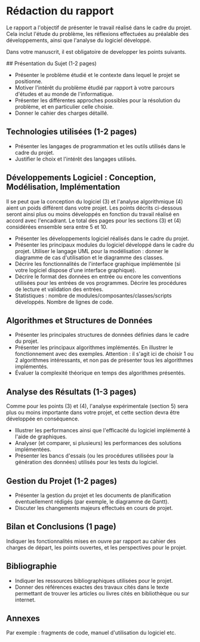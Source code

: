 # Rédaction du rapport

Le rapport a l'objectif de présenter le travail réalisé dans le cadre du projet. Cela inclut l'étude du problème, les réflexions effectuées au préalable des développements, ainsi que l'analyse du logiciel développé.

Dans votre manuscrit, il est obligatoire de developper les points suivants.

## Présentation du Sujet (1-2 pages)

- Présenter le problème étudié et le contexte dans lequel le projet se positionne.
- Motiver l'intérêt du problème étudié par rapport à votre parcours d'études et au monde de l'informatique.
- Présenter les différentes approches possibles pour la résolution du problème, et en particulier celle choisie.
- Donner le cahier des charges détaillé.

## Technologies utilisées (1-2 pages)

- Présenter les langages de programmation et les outils utilisés dans le cadre du projet.
- Justifier le choix et l'intérêt des langages utilisés.

## Développements Logiciel : Conception, Modélisation, Implémentation

Il se peut que la conception du logiciel (3) et l'analyse algorithmique (4) aient un poids différent dans votre projet. Les points décrits ci-dessous seront ainsi plus ou moins développés en fonction du travail réalisé en accord avec l'encadrant. Le total des pages pour les sections (3) et (4) considérées ensemble sera entre 5 et 10.

- Présenter les développements logiciel réalisés dans le cadre du projet.
- Présenter les principaux modules du logiciel développé dans le cadre du projet. Utiliser le langage UML pour la modélisation : donner le diagramme de cas d'utilisation et le diagramme des classes.
- Décrire les fonctionnalités de l'interface graphique implémentée (si votre logiciel dispose d'une interface graphique).
- Décrire le format des données en entrée ou encore les conventions utilisées pour les entrées de vos programmes. Décrire les procédures de lecture et validation des entrées.
- Statistiques : nombre de modules/composantes/classes/scripts développés. Nombre de lignes de code.

## Algorithmes et Structures de Données

- Présenter les principales structures de données définies dans le cadre du projet.
- Présenter les principaux algorithmes implémentés. En illustrer le fonctionnement avec des exemples. Attention : il s'agit ici de choisir 1 ou 2 algorithmes intéressants, et non pas de présenter tous les algorithmes implémentés.
- Évaluer la complexité théorique en temps des algorithmes présentés.

## Analyse des Résultats (1-3 pages)

Comme pour les points (3) et (4), l'analyse expérimentale (section 5) sera plus ou moins importante dans votre projet, et cette section devra être développée en conséquence.

- Illustrer les performances ainsi que l'efficacité du logiciel implémenté à l'aide de graphiques.
- Analyser (et comparer, si plusieurs) les performances des solutions implémentées.
- Présenter les bancs d'essais (ou les procédures utilisées pour la génération des données) utilisés pour les tests du logiciel.

## Gestion du Projet (1-2 pages)

- Présenter la gestion du projet et les documents de planification éventuellement rédigés (par exemple, le diagramme de Gantt).
- Discuter les changements majeurs effectués en cours de projet.

## Bilan et Conclusions (1 page)

Indiquer les fonctionnalités mises en ouvre par rapport au cahier des charges de départ, les points ouvertes, et les perspectives pour le projet.

## Bibliographie

- Indiquer les ressources bibliographiques utilisées pour le projet.
- Donner des références exactes des travaux cités dans le texte permettant de trouver les articles ou livres cités en bibliothèque ou sur internet.

## Annexes

Par exemple : fragments de code, manuel d'utilisation du logiciel etc.
